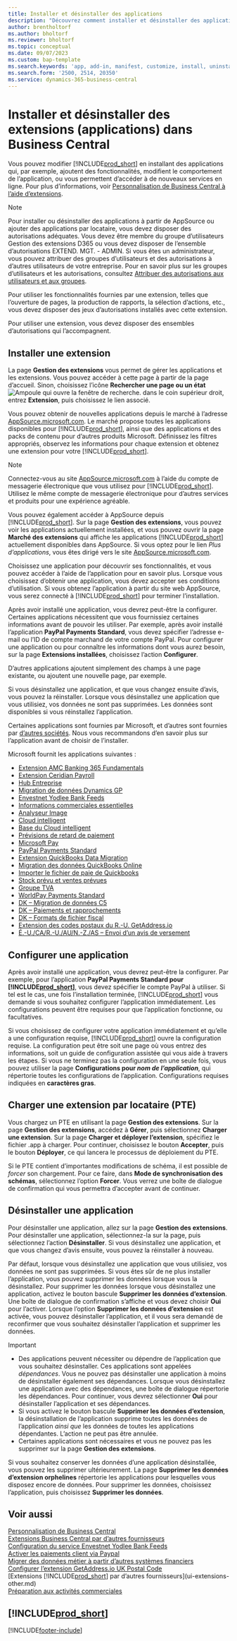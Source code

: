 ```yaml
---
title: Installer et désinstaller des applications
description: "Découvrez comment installer et désinstaller des applications et des extensions dans Business\_Central."
author: brentholtorf
ms.author: bholtorf
ms.reviewer: bholtorf
ms.topic: conceptual
ms.date: 09/07/2023
ms.custom: bap-template
ms.search.keywords: 'app, add-in, manifest, customize, install, uninstall'
ms.search.form: '2500, 2514, 20350'
ms.service: dynamics-365-business-central
---
```


# <a name="install-and-uninstall-extensions-apps-in-business-central"></a>Installer et désinstaller des extensions (applications) dans Business Central

Vous pouvez modifier [!INCLUDE[prod_short](includes/prod_short.md)] en installant des applications qui, par exemple, ajoutent des fonctionnalités, modifient le comportement de l’application, ou vous permettent d’accéder à de nouveaux services en ligne. Pour plus d’informations, voir [Personnalisation de Business Central à l’aide d’extensions](ui-extensions.md).

> [!NOTE]
> Pour installer ou désinstaller des applications à partir de AppSource ou ajouter des applications par locataire, vous devez disposer des autorisations adéquates. Vous devez être membre du groupe d’utilisateurs Gestion des extensions D365 ou vous devez disposer de l’ensemble d’autorisations EXTEND. MGT. - ADMIN. Si vous êtes un administrateur, vous pouvez attribuer des groupes d’utilisateurs et des autorisations à d’autres utilisateurs de votre entreprise. Pour en savoir plus sur les groupes d’utilisateurs et les autorisations, consultez [Attribuer des autorisations aux utilisateurs et aux groupes](ui-define-granular-permissions.md).
>
> Pour utiliser les fonctionnalités fournies par une extension, telles que l’ouverture de pages, la production de rapports, la sélection d’actions, etc., vous devez disposer des jeux d’autorisations installés avec cette extension.

Pour utiliser une extension, vous devez disposer des ensembles d’autorisations qui l’accompagnent.

## <a name="install-an-extension"></a><a name="install"></a>Installer une extension

La page **Gestion des extensions** vous permet de gérer les applications et les extensions. Vous pouvez accéder à cette page à partir de la page d’accueil. Sinon, choisissez l’icône **Rechercher une page ou un état** ![Ampoule qui ouvre la fenêtre de recherche.](media/ui-search/search_small.png "Dites-moi ce que vous voulez faire") dans le coin supérieur droit, entrez **Extension**, puis choisissez le lien associé.  

Vous pouvez obtenir de nouvelles applications depuis le marché à l’adresse [AppSource.microsoft.com](https://go.microsoft.com/fwlink/?linkid=2081646). Le marché propose toutes les applications disponibles pour [!INCLUDE[prod_short](includes/prod_short.md)], ainsi que des applications et des packs de contenu pour d’autres produits Microsoft. Définissez les filtres appropriés, observez les informations pour chaque extension et obtenez une extension pour votre [!INCLUDE[prod_short](includes/prod_short.md)].  

> [!NOTE]  
> Connectez-vous au site [AppSource.microsoft.com](https://appsource.microsoft.com/) à l’aide du compte de messagerie électronique que vous utilisez pour [!INCLUDE[prod_short](includes/prod_short.md)]. Utilisez le même compte de messagerie électronique pour d’autres services et produits pour une expérience agréable.  

Vous pouvez également accéder à AppSource depuis [!INCLUDE[prod_short](includes/prod_short.md)]. Sur la page **Gestion des extensions**, vous pouvez voir les applications actuellement installées, et vous pouvez ouvrir la page **Marché des extensions** qui affiche les applications [!INCLUDE[prod_short](includes/prod_short.md)] actuellement disponibles dans AppSource. Si vous optez pour le lien *Plus d’applications*, vous êtes dirigé vers le site [AppSource.microsoft.com](https://go.microsoft.com/fwlink/?linkid=2081646).  

Choisissez une application pour découvrir ses fonctionnalités, et vous pouvez accéder à l’aide de l’application pour en savoir plus. Lorsque vous choisissez d’obtenir une application, vous devez accepter ses conditions d’utilisation. Si vous obtenez l’application à partir du site web AppSource, vous serez connecté à [!INCLUDE[prod_short](includes/prod_short.md)] pour terminer l’installation.  

Après avoir installé une application, vous devrez peut-être la configurer. Certaines applications nécessitent que vous fournissiez certaines informations avant de pouvoir les utiliser. Par exemple, après avoir installé l’application **PayPal Payments Standard**, vous devez spécifier l’adresse e-mail ou l’ID de compte marchand de votre compte PayPal. Pour configurer une application ou pour connaître les informations dont vous aurez besoin, sur la page **Extensions installées**, choisissez l’action **Configurer**.  

D’autres applications ajoutent simplement des champs à une page existante, ou ajoutent une nouvelle page, par exemple.

Si vous désinstallez une application, et que vous changez ensuite d’avis, vous pouvez la réinstaller. Lorsque vous désinstallez une application que vous utilisiez, vos données ne sont pas supprimées. Les données sont disponibles si vous réinstallez l’application.

Certaines applications sont fournies par Microsoft, et d’autres sont fournies par [d’autres sociétés](ui-extensions-other.md). Nous vous recommandons d’en savoir plus sur l’application avant de choisir de l’installer.

Microsoft fournit les applications suivantes :

* [Extension AMC Banking 365 Fundamentals](ui-extensions-amc-banking.md)
* [Extension Ceridian Payroll](ui-extensions-ceridian-payroll.md)
* [Hub Entreprise](ui-extensions-company-hub.md)  
* [Migration de données Dynamics GP](ui-extensions-dynamicsgp-data-migration.md)
* [Envestnet Yodlee Bank Feeds](ui-extensions-yodlee-bank-feeds.md)
* [Informations commerciales essentielles](ui-extensions-essential-business-insights.md)
* [Analyseur Image](ui-extensions-image-analyzer.md)
* [Cloud intelligent](ui-extensions-data-replication.md)
* [Base du Cloud intelligent](ui-extensions-intelligent-cloud.md)  
* [Prévisions de retard de paiement](ui-extensions-late-payment-prediction.md)
* [Microsoft Pay](ui-extensions-microsoft-pay-payments.md)
* [PayPal Payments Standard](ui-extensions-paypal-payments-standard.md)
* [Extension QuickBooks Data Migration](ui-extensions-quickbooks-data-migration.md)
* [Migration des données QuickBooks Online](ui-extensions-quickbooks-online-data-migration.md)
* [Importer le fichier de paie de Quickbooks](ui-extensions-quickbooks-payroll.md)
* [Stock prévu et ventes prévues](ui-extensions-sales-forecast.md)
* [Groupe TVA](ui-extensions-vat-group.md)
* [WorldPay Payments Standard](ui-extensions-worldpay-payments-standard.md)
* [DK – Migration de données C5](ui-extensions-c5-data-migration.md)
* [DK – Paiements et rapprochements](ui-extensions-payments-reconciliation-formats-dk.md)
* [DK – Formats de fichier fiscal](ui-extensions-tax-file-formats-dk.md)
* [Extension des codes postaux du R.-U. GetAddress.io](LocalFunctionality/UnitedKingdom/ui-extensions-getaddressio.md)  
* [É.-U./CA/R.-U./AU/N.-Z./AS – Envoi d’un avis de versement](ui-extensions-send-remittance-advice.md)

## <a name="set-up-an-app"></a>Configurer une application

Après avoir installé une application, vous devrez peut-être la configurer. Par exemple, pour l’application **PayPal Payments Standard pour [!INCLUDE[prod_short](includes/prod_short.md)]**, vous devez spécifier le compte PayPal à utiliser. Si tel est le cas, une fois l’installation terminée, [!INCLUDE[prod_short](includes/prod_short.md)] vous demande si vous souhaitez configurer l’application immédiatement. Les configurations peuvent être requises pour que l’application fonctionne, ou facultatives.

Si vous choisissez de configurer votre application immédiatement et qu’elle a une configuration requise, [!INCLUDE[prod_short](includes/prod_short.md)] ouvre la configuration requise. La configuration peut être soit une page où vous entrez des informations, soit un guide de configuration assistée qui vous aide à travers les étapes. Si vous ne terminez pas la configuration en une seule fois, vous pouvez utiliser la page **Configurations pour _nom de l’application_**, qui répertorie toutes les configurations de l’application. Configurations requises indiquées en **caractères gras**.

## <a name="upload-a-per-tenant-extension-pte"></a>Charger une extension par locataire (PTE)

Vous chargez un PTE en utilisant la page **Gestion des extensions**. Sur la page **Gestion des extensions**, accédez à **Gérer**, puis sélectionnez **Charger une extension**. Sur la page **Charger et déployer l’extension**, spécifiez le fichier .app à charger. Pour continuer, choisissez le bouton **Accepter**, puis le bouton **Déployer**, ce qui lancera le processus de déploiement du PTE.

Si le PTE contient d’importantes modifications de schéma, il est possible de *forcer* son chargement. Pour ce faire, dans **Mode de synchronisation des schémas**, sélectionnez l’option **Forcer**. Vous verrez une boîte de dialogue de confirmation qui vous permettra d’accepter avant de continuer.  

## <a name="uninstall-an-app"></a>Désinstaller une application

Pour désinstaller une application, allez sur la page **Gestion des extensions**. Pour désinstaller une application, sélectionnez-la sur la page, puis sélectionnez l’action **Désinstaller**. Si vous désinstallez une application, et que vous changez d’avis ensuite, vous pouvez la réinstaller à nouveau.

Par défaut, lorsque vous désinstallez une application que vous utilisiez, vos données ne sont pas supprimées. Si vous êtes sûr de ne plus installer l’application, vous pouvez supprimer les données lorsque vous la désinstallez. Pour supprimer les données lorsque vous désinstallez une application, activez le bouton bascule **Supprimer les données d’extension**. Une boîte de dialogue de confirmation s’affiche et vous devez choisir **Oui** pour l’activer. Lorsque l’option **Supprimer les données d’extension** est activée, vous pouvez désinstaller l’application, et il vous sera demandé de reconfirmer que vous souhaitez désinstaller l’application et supprimer les données.

> [!IMPORTANT]  
> * Des applications peuvent nécessiter ou dépendre de l’application que vous souhaitez désinstaller. Ces applications sont appelées *dépendances*. Vous ne pouvez pas désinstaller une application à moins de désinstaller également ses dépendances. Lorsque vous désinstallez une application avec des dépendances, une boîte de dialogue répertorie les dépendances. Pour continuer, vous devrez sélectionner **Oui** pour désinstaller l’application et ses dépendances.
> * Si vous activez le bouton bascule **Supprimer les données d’extension**, la désinstallation de l’application supprime toutes les données de l’application *ainsi que* les données de toutes les applications dépendantes. L’action ne peut pas être annulée.
> * Certaines applications sont nécessaires et vous ne pouvez pas les supprimer sur la page **Gestion des extensions**.  

Si vous souhaitez conserver les données d’une application désinstallée, vous pouvez les supprimer ultérieurement. La page **Supprimer les données d’extension orphelines** répertorie les applications pour lesquelles vous disposez encore de données. Pour supprimer les données, choisissez l’application, puis choisissez **Supprimer les données**. 

## <a name="see-also"></a>Voir aussi

[Personnalisation de Business Central](ui-customizing-overview.md)  
[Extensions Business Central par d’autres fournisseurs](ui-extensions-other.md)  
[Configuration du service Envestnet Yodlee Bank Feeds](bank-how-setup-bank-statement-service.md)  
[Activer les paiements client via Paypal](sales-how-enable-payment-service-extensions.md)  
[Migrer des données métier à partir d’autres systèmes financiers](across-import-data-configuration-packages.md)  
[Configurer l’extension GetAddress.io UK Postal Code](LocalFunctionality/UnitedKingdom/uk-setup-postal-code-service.md)  
[Extensions [!INCLUDE[prod_short](includes/prod_short.md)] par d’autres fournisseurs](ui-extensions-other.md)  
[Préparation aux activités commerciales](ui-get-ready-business.md)  

## [!INCLUDE[prod_short](includes/free_trial_md.md)]  


[!INCLUDE[footer-include](includes/footer-banner.md)]
